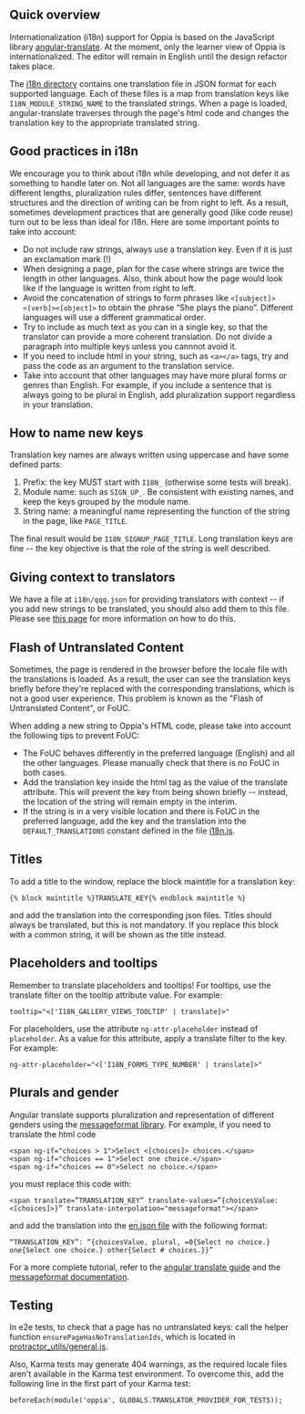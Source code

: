 ## Quick overview

Internationalization (i18n) support for Oppia is based on the JavaScript library [angular-translate](https://angular-translate.github.io/). At the moment, only the learner view of Oppia is internationalized. The editor will remain in English until the design refactor takes place.

The [i18n directory](https://github.com/oppia/oppia/tree/develop/i18n) contains one translation file in JSON format for each supported language. Each of these files is a map from translation keys like `I18N_MODULE_STRING_NAME` to the translated strings. When a page is loaded, angular-translate traverses through the page's html code and changes the translation key to the appropriate translated string.

## Good practices in i18n

We encourage you to think about i18n while developing, and not defer it as something to handle later on. Not all languages are the same: words have different lengths, pluralization rules differ, sentences have different structures and the direction of writing can be from right to left. As a result, sometimes development practices that are generally good (like code reuse) turn out to be less than ideal for i18n. Here are some important points to take into account:
- Do not include raw strings, always use a translation key. Even if it is just an exclamation mark (!)
- When designing a page, plan for the case where strings are twice the length in other languages. Also, think about how the page would look like if the language is written from right to left.
- Avoid the concatenation of strings to form phrases like `<[subject]><[verb]><[object]>` to obtain the phrase “She plays the piano”. Different languages will use a different grammatical order.
- Try to include as much text as you can in a single key, so that the translator can provide a more coherent translation. Do not divide a paragraph into multiple keys unless you cannnot avoid it.
- If you need to include html in your string, such as `<a></a>` tags, try and pass the code as an argument to the translation service.
- Take into account that other languages may have more plural forms or genres than English. For example, if you include a sentence that is always going to be plural in English, add pluralization support regardless in your translation.

## How to name new keys

Translation key names are always written using uppercase and have some defined parts:

1. Prefix: the key MUST start with `I18N_` (otherwise some tests will break).
2. Module name: such as `SIGN_UP_`. Be consistent with existing names, and keep the keys grouped by the module name.
3. String name: a meaningful name representing the function of the string in the page, like `PAGE_TITLE`.

The final result would be `I18N_SIGNUP_PAGE_TITLE`. Long translation keys are fine -- the key objective is that the role of the string is well described.

## Giving context to translators

We have a file at `i18n/qqq.json` for providing translators with context -- if you add new strings to be translated, you should also add them to this file. Please see [this page](https://www.mediawiki.org/wiki/Localisation#Message_documentation) for more information on how to do this.

## Flash of Untranslated Content

Sometimes, the page is rendered in the browser before the locale file with the translations is loaded. As a result, the user can see the translation keys briefly before they're replaced with the corresponding translations, which is not a good user experience. This problem is known as the "Flash of Untranslated Content", or FoUC.

When adding a new string to Oppia's HTML code, please take into account the following tips to prevent FoUC:
- The FoUC behaves differently in the preferred language (English) and all the other languages. Please manually check that there is no FoUC in both cases.
- Add the translation key inside the html tag as the value of the translate attribute. This will prevent the key from being shown briefly -- instead, the location of the string will remain empty in the interim.
- If the string is in a very visible location and there is FoUC in the preferred language, add the key and the translation into the `DEFAULT_TRANSLATIONS` constant defined in the file [i18n.js](https://github.com/oppia/oppia/blob/develop/core/templates/dev/head/i18n.js).

## Titles

To add a title to the window, replace the block maintitle for a translation key:

    {% block maintitle %}TRANSLATE_KEY{% endblock maintitle %}

and add the translation into the corresponding json files. Titles should always be translated, but this is not mandatory. If you replace this block with a common string, it will be shown as the title instead.

## Placeholders and tooltips

Remember to translate placeholders and tooltips! For tooltips, use the translate filter on the tooltip attribute value. For example:

    tooltip="<['I18N_GALLERY_VIEWS_TOOLTIP' | translate]>"

For placeholders, use the attribute `ng-attr-placeholder` instead of `placeholder`. As a value for this attribute, apply a translate filter to the key. For example:

    ng-attr-placeholder="<['I18N_FORMS_TYPE_NUMBER' | translate]>"

## Plurals and gender

Angular translate supports pluralization and representation of different genders using the [messageformat library](https://github.com/SlexAxton/messageformat.js/). For example, if you need to translate the html code

    <span ng-if="choices > 1">Select <[choices]> choices.</span>
    <span ng-if="choices == 1">Select one choice.</span>
    <span ng-if="choices == 0">Select no choice.</span>

you must replace this code with:

    <span translate=”TRANSLATION_KEY” translate-values=”{choicesValue:<[choices]>}” translate-interpolation="messageformat"></span>

and add the translation into the [en.json file](https://github.com/oppia/oppia/blob/develop/i18n/en.json) with the following format:

    “TRANSLATION_KEY”: “{choicesValue, plural, =0{Select no choice.} one{Select one choice.} other{Select # choices.}}”

For a more complete tutorial, refer to the [angular translate guide](http://angular-translate.github.io/docs/#/guide/14_pluralization) and the [messageformat documentation](https://github.com/SlexAxton/messageformat.js/). 

## Testing

In e2e tests, to check that a page has no untranslated keys: call the helper function  `ensurePageHasNoTranslationIds`, which is located in [protractor_utils/general.js](https://github.com/oppia/oppia/blob/develop/core/tests/protractor_utils/general.js).

Also, Karma tests may generate 404 warnings, as the required locale files aren't available in the Karma test environment. To overcome this, add the following line in the first part of your Karma test:

    beforeEach(module('oppia', GLOBALS.TRANSLATOR_PROVIDER_FOR_TESTS));